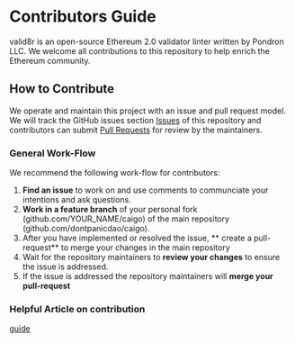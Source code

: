 # Contributors Guide

valid8r is an open-source Ethereum 2.0 validator linter written by Pondron LLC.
We welcome all contributions to this repository to help enrich the Ethereum community.

## How to Contribute

We operate and maintain this project with an issue and pull request model. We will track
the GitHub issues section [Issues](https://github.com/dontpanicdao/caigo/issues) of this repository
and contributors can submit [Pull
Requests](https://github.com/dontpanicdao/caigo/pulls) for review by the maintainers.

### General Work-Flow
 We recommend the following work-flow for contributors:
 
 1. **Find an issue** to work on and use comments to communciate your intentions and ask questions.
 2. **Work in a feature branch** of your personal fork (github.com/YOUR_NAME/caigo) of the main repository (github.com/dontpanicdao/caigo).
 3. After you have implemented or resolved the issue, ** create a pull-request** to merge your changes in the main repository
 4. Wait for the repository maintainers to **review your changes** to ensure the issue is addressed.
 5. If the issue is addressed the repository maintainers will **merge your pull-request**

### Helpful Article on contribution
[guide](https://akrabat.com/the-beginners-guide-to-contributing-to-a-github-project/)